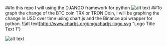 ##In this repo I will using the DJANGO framework for python
![alt text](https://i.imgur.com/VEGEAT0.png "Logo Title Text 1")
##To graph the change of the BTC coin TRX or TRON Coin, I will be graphing the change in USD over time using chart.js and the Binance api wrapper for python.
![alt text]http://www.chartjs.org/img/chartjs-logo.svg "Logo Title Text 1")



![alt text](https://i.imgur.com/iz7eS01.png "Logo Title Text 1")
